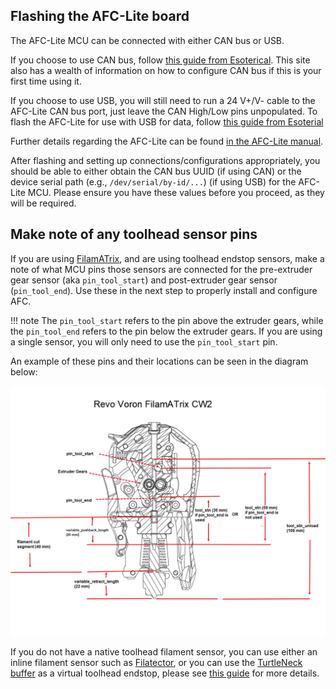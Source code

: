 ## Flashing the AFC-Lite board

The AFC-Lite MCU can be connected with either CAN bus or USB.

If you choose to use CAN bus,
follow [this guide from Esoterical](https://canbus.esoterical.online/toolhead_flashing/common_hardware/AFC-Lite/README.html).
This site also has a wealth of information on how to configure CAN bus if this is your first time using it.

If you choose to use USB, you will still need to run a 24 V+/V- cable to the AFC-Lite CAN bus port, just leave the CAN
High/Low pins unpopulated. To flash the AFC-Lite for use with USB for data,
follow [this guide from Esoterial](https://usb.esoterical.online/hardware_config/STM32/AFC_Lite.html)

Further details regarding the AFC-Lite can be
found [in the AFC-Lite manual](https://github.com/xbst/AFC-Lite/blob/master/Docs/AFC-Lite_Manual.pdf).

After flashing and setting up connections/configurations appropriately, you should be able to either obtain the CAN bus
UUID (if using CAN) or the device serial path (e.g., `/dev/serial/by-id/...`) (if using USB) for the AFC-Lite MCU.
Please ensure you have these values before you proceed, as they will be required.

## Make note of any toolhead sensor pins

If you are using [FilamATrix](https://github.com/thunderkeys/FilamATrix), and are using toolhead endstop sensors, make a
note of what MCU pins those sensors are connected for the pre-extruder gear sensor (aka `pin_tool_start`) and
post-extruder gear sensor (`pin_tool_end`). Use these in the next step to properly install and configure AFC.

!!! note
    The `pin_tool_start` refers to the pin above the extruder gears, while the `pin_tool_end` refers to the pin below
    the extruder gears. If you are using a single sensor, you will only need to use the `pin_tool_start` pin.

An example of these pins and their locations can be seen in the diagram below:

![example-pins](../../assets/images/example-cw2-revo.png)

If you do not have a native toolhead filament sensor, you can use either an inline filament sensor such
as [Filatector](https://github.com/ArmoredTurtle/Filatector), or you can use
the [TurtleNeck buffer](https://github.com/ArmoredTurtle/TurtleNeck) as a virtual toolhead endstop, please
see [this guide](../../afc-klipper-add-on/installation/buffer-ram-sensor.md) for more details.
